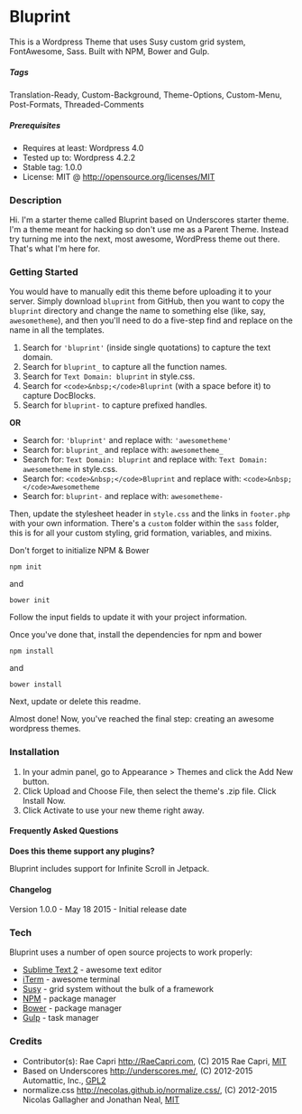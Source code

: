# Bluprint

This is a Wordpress Theme that uses Susy custom grid system, FontAwesome, Sass. Built with NPM, Bower and Gulp.

##### Tags

Translation-Ready, Custom-Background, Theme-Options, Custom-Menu, Post-Formats, Threaded-Comments

##### Prerequisites

- Requires at least: Wordpress 4.0
- Tested up to: Wordpress 4.2.2
- Stable tag: 1.0.0
- License: MIT @ http://opensource.org/licenses/MIT

### Description

Hi. I'm a starter theme called Bluprint based on Underscores starter theme. I'm a theme meant for hacking so don't use me as a Parent Theme. Instead try turning me into the next, most awesome, WordPress theme out there. That's what I'm here for.

### Getting Started

You would have to manually edit this theme before uploading it to your server. Simply download `bluprint` from GitHub, then you want to copy the `bluprint` directory and change the name to something else (like, say, `awesometheme`), and then you'll need to do a five-step find and replace on the name in all the templates.

1. Search for `'bluprint'` (inside single quotations) to capture the text domain.
2. Search for `bluprint_` to capture all the function names.
3. Search for `Text Domain: bluprint` in style.css.
4. Search for `<code>&nbsp;</code>Bluprint` (with a space before it) to capture DocBlocks.
5. Search for `bluprint-` to capture prefixed handles.

**OR**

* Search for: `'bluprint'` and replace with: `'awesometheme'`
* Search for: `bluprint_` and replace with: `awesometheme_`
* Search for: `Text Domain: bluprint` and replace with: `Text Domain: awesometheme` in style.css.
* Search for: `<code>&nbsp;</code>Bluprint` and replace with: `<code>&nbsp;</code>Awesometheme`
* Search for: `bluprint-` and replace with: `awesometheme-`

Then, update the stylesheet header in `style.css` and the links in `footer.php` with your own information.
There's a `custom` folder within the `sass` folder, this is for all your custom styling, grid formation, variables, and mixins.

Don't forget to initialize NPM & Bower

```
npm init
```
and

```
bower init
```

Follow the input fields to update it with your project information.

Once you've done that, install the dependencies for npm and bower

```
npm install
```
and

```
bower install
```

Next, update or delete this readme.

Almost done! Now, you've reached the final step: creating an awesome wordpress themes.

### Installation
	
1. In your admin panel, go to Appearance > Themes and click the Add New button.
2. Click Upload and Choose File, then select the theme's .zip file. Click Install Now.
3. Click Activate to use your new theme right away.

#### Frequently Asked Questions

**Does this theme support any plugins?**

Bluprint includes support for Infinite Scroll in Jetpack.

#### Changelog

Version 1.0.0 - May 18 2015 - Initial release date

### Tech

Bluprint uses a number of open source projects to work properly:
* [Sublime Text 2](http://www.sublimetext.com) - awesome text editor
* [iTerm](http://iterm2.com) - awesome terminal
* [Susy](http://susy.oddbird.net) - grid system without the bulk of a framework
* [NPM](https://www.npmjs.com) - package manager
* [Bower](http://bower.io) - package manager
* [Gulp](http://gulpjs.com) - task manager

### Credits

* Contributor(s): Rae Capri
http://RaeCapri.com, (C) 2015 Rae Capri, [MIT](http://opensource.org/licenses/MIT)
* Based on Underscores http://underscores.me/, (C) 2012-2015 Automattic, Inc., [GPL2](https://www.gnu.org/licenses/gpl-2.0.html)
* normalize.css http://necolas.github.io/normalize.css/, (C) 2012-2015 Nicolas Gallagher and Jonathan Neal, [MIT](http://opensource.org/licenses/MIT)